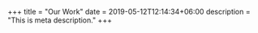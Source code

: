 +++
title = "Our Work"
date = 2019-05-12T12:14:34+06:00
description = "This is meta description."
+++
